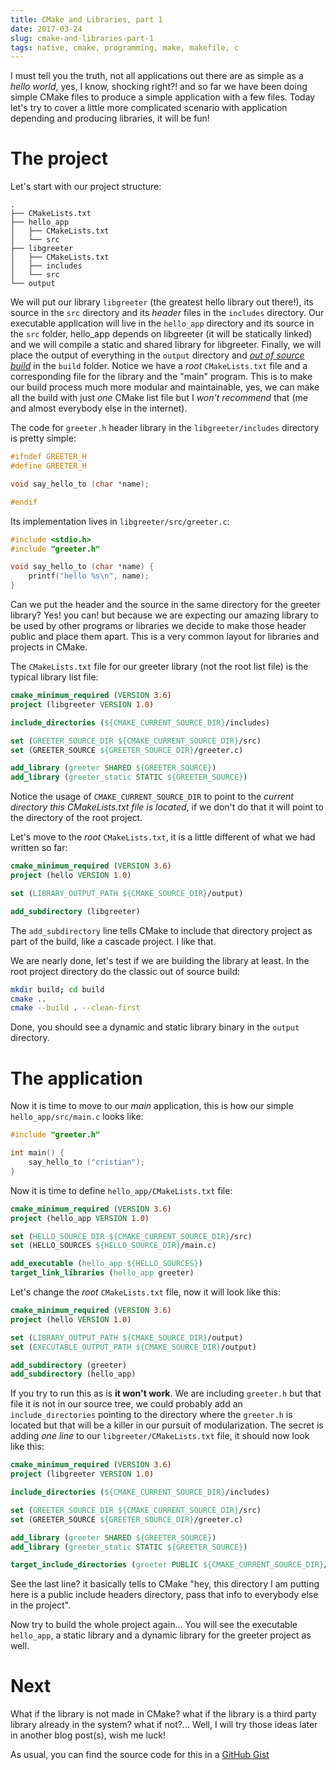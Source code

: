 ```yaml
---
title: CMake and Libraries, part 1
date: 2017-03-24
slug: cmake-and-libraries-part-1
tags: native, cmake, programming, make, makefile, c
---
```


I must tell you the truth, not all applications out there are as simple as a _hello world_, yes, I know, shocking right?! and so far we have been doing simple CMake files to produce a simple application with a few files. Today let's try to cover a little more complicated scenario with application depending and producing libraries, it will be fun!

# The project

Let's start with our project structure:
```
.
├── CMakeLists.txt
├── hello_app
│   ├── CMakeLists.txt
│   └── src
├── libgreeter
│   ├── CMakeLists.txt
│   ├── includes
│   └── src
└── output
```
We will put our library `libgreeter` (the greatest hello library out there!), its source in the `src` directory and its _header_ files in the `includes` directory. Our executable application will live in the `hello_app` directory and its source in the `src` folder, hello_app depends on libgreeter (it will be statically linked) and we will compile a static and shared library for libgreeter. Finally, we will place the output of everything in the `output` directory and [_out of source build_](cmake-out-of-source-build) in the `build` folder. Notice we have a *root* `CMakeLists.txt` file and a corresponding file for the library and the "main" program. This is to make our build process much more modular and maintainable, yes, we can make all the build with just _one_ CMake list file but I _won't recommend_ that (me and almost everybody else in the internet).

The code for `greeter.h` header library in the `libgreeter/includes` directory is pretty simple:

```c
#ifndef GREETER_H
#define GREETER_H

void say_hello_to (char *name);

#endif
```

Its implementation lives in `libgreeter/src/greeter.c`:

```c
#include <stdio.h>
#include "greeter.h"

void say_hello_to (char *name) {
    printf("hello %s\n", name);
}

```

Can we put the header and the source in the same directory for the greeter library? Yes! you can! but because we are expecting our amazing library to be used by other programs or libraries we decide to make those header public and place them apart. This is a very common layout for libraries and projects in CMake.

The `CMakeLists.txt` file for our greeter library (not the root list file) is the typical library list file:

```cmake
cmake_minimum_required (VERSION 3.6)
project (libgreeter VERSION 1.0)

include_directories (${CMAKE_CURRENT_SOURCE_DIR}/includes)

set (GREETER_SOURCE_DIR ${CMAKE_CURRENT_SOURCE_DIR}/src)
set (GREETER_SOURCE ${GREETER_SOURCE_DIR}/greeter.c)

add_library (greeter SHARED ${GREETER_SOURCE})
add_library (greeter_static STATIC ${GREETER_SOURCE})
```

Notice the usage of `CMAKE_CURRENT_SOURCE_DIR` to point to the _current directory this CMakeLists.txt file is located_, if we don't do that it will point to the directory of the root project.

Let's move to the _root_ `CMakeLists.txt`, it is a little different of what we had written so far:

```cmake
cmake_minimum_required (VERSION 3.6)
project (hello VERSION 1.0)

set (LIBRARY_OUTPUT_PATH ${CMAKE_SOURCE_DIR}/output)

add_subdirectory (libgreeter)
```

The `add_subdirectory` line tells CMake to include that directory project as part of the build, like a cascade project. I like that.

We are nearly done, let's test if we are building the library at least. In the root project directory do the classic out of source build:

```bash
mkdir build; cd build
cmake ..
cmake --build . --clean-first
```

Done, you should see a dynamic and static library binary in the `output` directory.

# The application

Now it is time to move to our _main_ application, this is how our simple `hello_app/src/main.c` looks like:

```c
#include "greeter.h"

int main() {
    say_hello_to ("cristian");
}
```

Now it is time to define `hello_app/CMakeLists.txt` file:

```cmake
cmake_minimum_required (VERSION 3.6)
project (hello_app VERSION 1.0)

set (HELLO_SOURCE_DIR ${CMAKE_CURRENT_SOURCE_DIR}/src)
set (HELLO_SOURCES ${HELLO_SOURCE_DIR}/main.c)

add_executable (hello_app ${HELLO_SOURCES})
target_link_libraries (hello_app greeter)
```

Let's change the _root_ `CMakeLists.txt` file, now it will look like this:

```cmake
cmake_minimum_required (VERSION 3.6)
project (hello VERSION 1.0)

set (LIBRARY_OUTPUT_PATH ${CMAKE_SOURCE_DIR}/output)
set (EXECUTABLE_OUTPUT_PATH ${CMAKE_SOURCE_DIR}/output)

add_subdirectory (greeter)
add_subdirectory (hello_app)
```

If you try to run this as is **it won't work**. We are including `greeter.h` but that file it is not in our source tree, we could probably add an `include_directories` pointing to the directory where the `greeter.h` is located but that will be a killer in our pursuit of modularization. The secret is adding _one line_ to our `libgreeter/CMakeLists.txt` file, it should now look like this:

```cmake
cmake_minimum_required (VERSION 3.6)
project (libgreeter VERSION 1.0)

include_directories (${CMAKE_CURRENT_SOURCE_DIR}/includes)

set (GREETER_SOURCE_DIR ${CMAKE_CURRENT_SOURCE_DIR}/src)
set (GREETER_SOURCE ${GREETER_SOURCE_DIR}/greeter.c)

add_library (greeter SHARED ${GREETER_SOURCE})
add_library (greeter_static STATIC ${GREETER_SOURCE})

target_include_directories (greeter PUBLIC ${CMAKE_CURRENT_SOURCE_DIR}/includes)
```

See the last line? it basically tells to CMake "hey, this directory I am putting here is a public include headers directory, pass that info to everybody else in the project".

Now try to build the whole project again... You will see the executable `hello_app`, a static library and a dynamic library for the greeter project as well.

# Next

What if the library is not made in CMake? what if the library is a third party library already in the system? what if not?... Well, I will try those ideas later in another blog post(s), wish me luck!

As usual, you can find the source code for this in a [GitHub Gist](https://gist.github.com/cprieto/79f3c5c7907dcc64dfca949e06b3c970)
